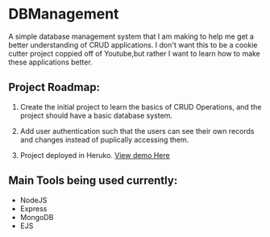 # DBManagement
A simple database management system that I am making to help me get a better understanding of CRUD applications.
I don't want this to be a cookie cutter project coppied off of Youtube,but rather I want to learn how to make these applications better.

## Project Roadmap:
 
 1) Create the initial project to learn the basics of CRUD Operations, and the project should have a basic database system.
 
 2) Add user authentication such that the users can see their own records and changes instead of puplically accessing them.
 
 3) Project deployed in Heruko. [View demo Here](https://dbmanager-nodejs.herokuapp.com/) 



## Main Tools being used currently:
 - NodeJS
 - Express
 - MongoDB
 - EJS
